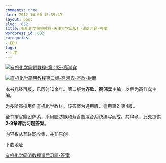```yaml
---
comments: true
date: 2012-10-06 15:39:49
layout: post
slug: '632'
title: 有机化学简明教程-天津大学出版社-课后习题-答案
wordpress_id: 632
categories:
- EDU
tags:
- 化学
---
```


[![有机化学简明教程-第四版-高鸿宾](http://baham.co/wp-content/uploads/2012/10/518iSZ4IglL._SL500_AA300_-150x150.jpg)](http://baham.co/wp-content/uploads/2012/10/518iSZ4IglL._SL500_AA300_.jpg)














[![有机化学简明教程第二版-高鸿宾-齐欣-封面](http://baham.co/wp-content/uploads/2012/10/41WRt8Rp2EL._SL500_AA300_-150x150.jpg)](http://baham.co/wp-content/uploads/2012/10/41WRt8Rp2EL._SL500_AA300_.jpg)















本书几经再版，已历时10余年。第二版为**齐欣、高鸿宾**主编，以后为高红宾主编。

为多所高校用作有机化学教材。该答案为通用版，适用第2-第4版。

全书按官能团体系，采用脂肪族和芳香族混合系统编写而成。共14章，此处提供**2-9章课后习题答案**。

<!-- more -->

内容系从互联网收集，并非原创。

下载地址

[有机化学简明教程课后习题-答案](http://baham.co/wp-content/uploads/2012/10/有机化学简明教程-高鸿宾-第2-第9章.pdf.zip)




